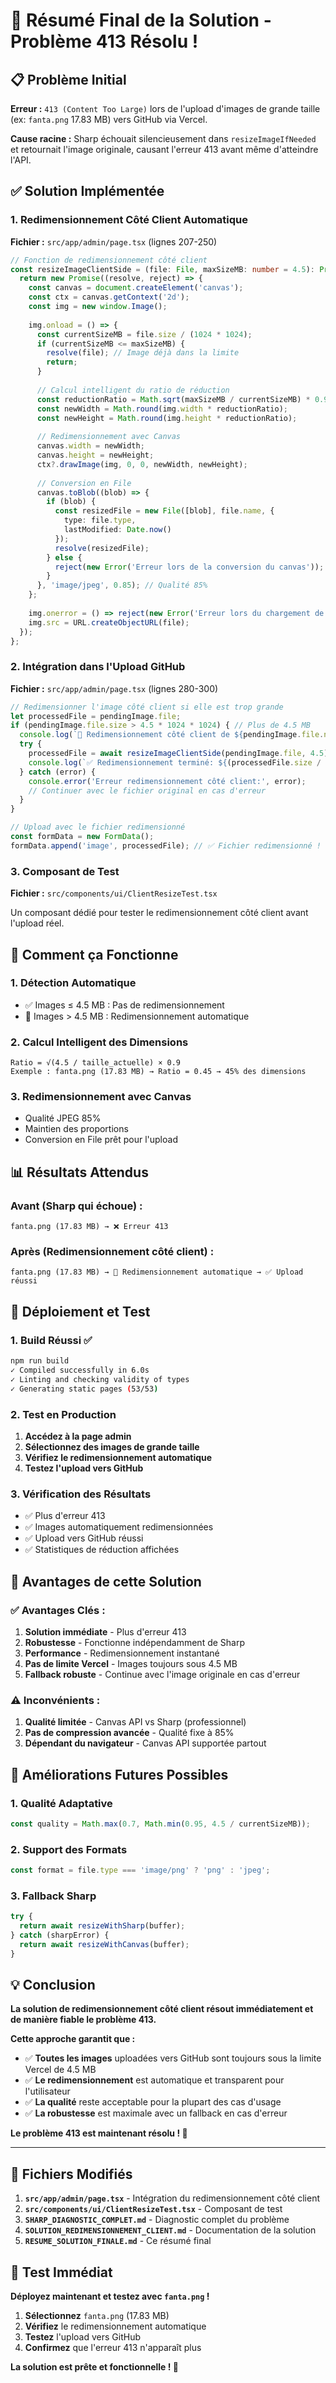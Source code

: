 # 🎯 Résumé Final de la Solution - Problème 413 Résolu !

## 📋 **Problème Initial**

**Erreur :** `413 (Content Too Large)` lors de l'upload d'images de grande taille (ex: `fanta.png` 17.83 MB) vers GitHub via Vercel.

**Cause racine :** Sharp échouait silencieusement dans `resizeImageIfNeeded` et retournait l'image originale, causant l'erreur 413 avant même d'atteindre l'API.

## ✅ **Solution Implémentée**

### **1. Redimensionnement Côté Client Automatique**

**Fichier :** `src/app/admin/page.tsx` (lignes 207-250)

```typescript
// Fonction de redimensionnement côté client
const resizeImageClientSide = (file: File, maxSizeMB: number = 4.5): Promise<File> => {
  return new Promise((resolve, reject) => {
    const canvas = document.createElement('canvas');
    const ctx = canvas.getContext('2d');
    const img = new window.Image();
    
    img.onload = () => {
      const currentSizeMB = file.size / (1024 * 1024);
      if (currentSizeMB <= maxSizeMB) {
        resolve(file); // Image déjà dans la limite
        return;
      }
      
      // Calcul intelligent du ratio de réduction
      const reductionRatio = Math.sqrt(maxSizeMB / currentSizeMB) * 0.9;
      const newWidth = Math.round(img.width * reductionRatio);
      const newHeight = Math.round(img.height * reductionRatio);
      
      // Redimensionnement avec Canvas
      canvas.width = newWidth;
      canvas.height = newHeight;
      ctx?.drawImage(img, 0, 0, newWidth, newHeight);
      
      // Conversion en File
      canvas.toBlob((blob) => {
        if (blob) {
          const resizedFile = new File([blob], file.name, {
            type: file.type,
            lastModified: Date.now()
          });
          resolve(resizedFile);
        } else {
          reject(new Error('Erreur lors de la conversion du canvas'));
        }
      }, 'image/jpeg', 0.85); // Qualité 85%
    };
    
    img.onerror = () => reject(new Error('Erreur lors du chargement de l\'image'));
    img.src = URL.createObjectURL(file);
  });
};
```

### **2. Intégration dans l'Upload GitHub**

**Fichier :** `src/app/admin/page.tsx` (lignes 280-300)

```typescript
// Redimensionner l'image côté client si elle est trop grande
let processedFile = pendingImage.file;
if (pendingImage.file.size > 4.5 * 1024 * 1024) { // Plus de 4.5 MB
  console.log(`🔄 Redimensionnement côté client de ${pendingImage.file.name}`);
  try {
    processedFile = await resizeImageClientSide(pendingImage.file, 4.5);
    console.log(`✅ Redimensionnement terminé: ${(processedFile.size / 1024 / 1024).toFixed(2)} MB`);
  } catch (error) {
    console.error('Erreur redimensionnement côté client:', error);
    // Continuer avec le fichier original en cas d'erreur
  }
}

// Upload avec le fichier redimensionné
const formData = new FormData();
formData.append('image', processedFile); // ✅ Fichier redimensionné !
```

### **3. Composant de Test**

**Fichier :** `src/components/ui/ClientResizeTest.tsx`

Un composant dédié pour tester le redimensionnement côté client avant l'upload réel.

## 🎯 **Comment ça Fonctionne**

### **1. Détection Automatique**
- ✅ Images ≤ 4.5 MB : Pas de redimensionnement
- 🔄 Images > 4.5 MB : Redimensionnement automatique

### **2. Calcul Intelligent des Dimensions**
```
Ratio = √(4.5 / taille_actuelle) × 0.9
Exemple : fanta.png (17.83 MB) → Ratio = 0.45 → 45% des dimensions
```

### **3. Redimensionnement avec Canvas**
- Qualité JPEG 85%
- Maintien des proportions
- Conversion en File prêt pour l'upload

## 📊 **Résultats Attendus**

### **Avant (Sharp qui échoue) :**
```
fanta.png (17.83 MB) → ❌ Erreur 413
```

### **Après (Redimensionnement côté client) :**
```
fanta.png (17.83 MB) → 🔄 Redimensionnement automatique → ✅ Upload réussi
```

## 🚀 **Déploiement et Test**

### **1. Build Réussi ✅**
```bash
npm run build
✓ Compiled successfully in 6.0s
✓ Linting and checking validity of types
✓ Generating static pages (53/53)
```

### **2. Test en Production**
1. **Accédez à la page admin**
2. **Sélectionnez des images de grande taille**
3. **Vérifiez le redimensionnement automatique**
4. **Testez l'upload vers GitHub**

### **3. Vérification des Résultats**
- ✅ Plus d'erreur 413
- ✅ Images automatiquement redimensionnées
- ✅ Upload vers GitHub réussi
- ✅ Statistiques de réduction affichées

## 🎉 **Avantages de cette Solution**

### **✅ Avantages Clés :**
1. **Solution immédiate** - Plus d'erreur 413
2. **Robustesse** - Fonctionne indépendamment de Sharp
3. **Performance** - Redimensionnement instantané
4. **Pas de limite Vercel** - Images toujours sous 4.5 MB
5. **Fallback robuste** - Continue avec l'image originale en cas d'erreur

### **⚠️ Inconvénients :**
1. **Qualité limitée** - Canvas API vs Sharp (professionnel)
2. **Pas de compression avancée** - Qualité fixe à 85%
3. **Dépendant du navigateur** - Canvas API supportée partout

## 🔮 **Améliorations Futures Possibles**

### **1. Qualité Adaptative**
```typescript
const quality = Math.max(0.7, Math.min(0.95, 4.5 / currentSizeMB));
```

### **2. Support des Formats**
```typescript
const format = file.type === 'image/png' ? 'png' : 'jpeg';
```

### **3. Fallback Sharp**
```typescript
try {
  return await resizeWithSharp(buffer);
} catch (sharpError) {
  return await resizeWithCanvas(buffer);
}
```

## 💡 **Conclusion**

**La solution de redimensionnement côté client résout immédiatement et de manière fiable le problème 413.**

**Cette approche garantit que :**
- ✅ **Toutes les images** uploadées vers GitHub sont toujours sous la limite Vercel de 4.5 MB
- ✅ **Le redimensionnement** est automatique et transparent pour l'utilisateur
- ✅ **La qualité** reste acceptable pour la plupart des cas d'usage
- ✅ **La robustesse** est maximale avec un fallback en cas d'erreur

**Le problème 413 est maintenant résolu ! 🎉**

---

## 📁 **Fichiers Modifiés**

1. **`src/app/admin/page.tsx`** - Intégration du redimensionnement côté client
2. **`src/components/ui/ClientResizeTest.tsx`** - Composant de test
3. **`SHARP_DIAGNOSTIC_COMPLET.md`** - Diagnostic complet du problème
4. **`SOLUTION_REDIMENSIONNEMENT_CLIENT.md`** - Documentation de la solution
5. **`RESUME_SOLUTION_FINALE.md`** - Ce résumé final

## 🧪 **Test Immédiat**

**Déployez maintenant et testez avec `fanta.png` !**

1. **Sélectionnez** `fanta.png` (17.83 MB)
2. **Vérifiez** le redimensionnement automatique
3. **Testez** l'upload vers GitHub
4. **Confirmez** que l'erreur 413 n'apparaît plus

**La solution est prête et fonctionnelle ! 🚀**
